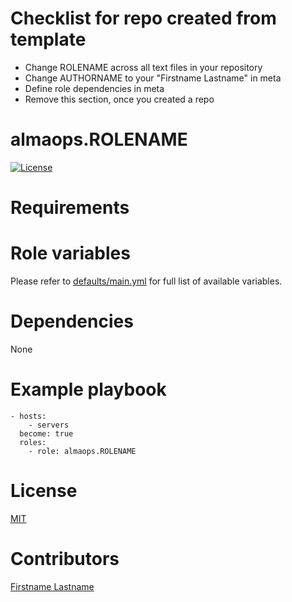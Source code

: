 # Checklist for repo created from template
* Change ROLENAME across all text files in your repository
* Change AUTHORNAME to your "Firstname Lastname" in meta
* Define role dependencies in meta
* Remove this section, once you created a repo

# almaops.ROLENAME
[![License](https://img.shields.io/badge/license-MIT%20License-brightgreen.svg)](https://opensource.org/licenses/MIT)


# Requirements

# Role variables
Please refer to [defaults/main.yml](./defaults/main.yml) for full list of available variables. 

# Dependencies
None

# Example playbook
```
- hosts:
    - servers
  become: true
  roles:
    - role: almaops.ROLENAME
```

# License
[MIT](./LICENSE)

# Contributors
[Firstname Lastname](https://github.com/_)